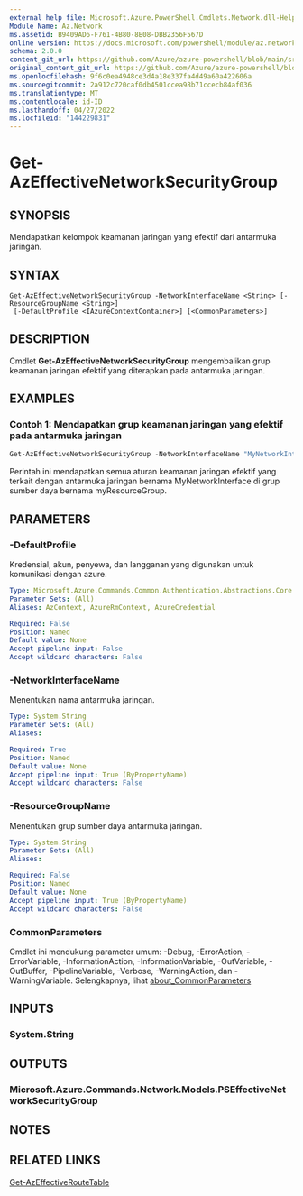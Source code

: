 ```yaml
---
external help file: Microsoft.Azure.PowerShell.Cmdlets.Network.dll-Help.xml
Module Name: Az.Network
ms.assetid: B9409AD6-F761-4B80-8E08-DBB2356F567D
online version: https://docs.microsoft.com/powershell/module/az.network/get-azeffectivenetworksecuritygroup
schema: 2.0.0
content_git_url: https://github.com/Azure/azure-powershell/blob/main/src/Network/Network/help/Get-AzEffectiveNetworkSecurityGroup.md
original_content_git_url: https://github.com/Azure/azure-powershell/blob/main/src/Network/Network/help/Get-AzEffectiveNetworkSecurityGroup.md
ms.openlocfilehash: 9f6c0ea4948ce3d4a18e337fa4d49a60a422606a
ms.sourcegitcommit: 2a912c720caf0db4501ccea98b71ccecb84af036
ms.translationtype: MT
ms.contentlocale: id-ID
ms.lasthandoff: 04/27/2022
ms.locfileid: "144229831"
---
```

# Get-AzEffectiveNetworkSecurityGroup

## SYNOPSIS
Mendapatkan kelompok keamanan jaringan yang efektif dari antarmuka jaringan.

## SYNTAX

```
Get-AzEffectiveNetworkSecurityGroup -NetworkInterfaceName <String> [-ResourceGroupName <String>]
 [-DefaultProfile <IAzureContextContainer>] [<CommonParameters>]
```

## DESCRIPTION
Cmdlet **Get-AzEffectiveNetworkSecurityGroup** mengembalikan grup keamanan jaringan efektif yang diterapkan pada antarmuka jaringan.

## EXAMPLES

### Contoh 1: Mendapatkan grup keamanan jaringan yang efektif pada antarmuka jaringan
```powershell
Get-AzEffectiveNetworkSecurityGroup -NetworkInterfaceName "MyNetworkInterface" -ResourceGroupName "myResourceGroup"
```

Perintah ini mendapatkan semua aturan keamanan jaringan efektif yang terkait dengan antarmuka jaringan bernama MyNetworkInterface di grup sumber daya bernama myResourceGroup.

## PARAMETERS

### -DefaultProfile
Kredensial, akun, penyewa, dan langganan yang digunakan untuk komunikasi dengan azure.

```yaml
Type: Microsoft.Azure.Commands.Common.Authentication.Abstractions.Core.IAzureContextContainer
Parameter Sets: (All)
Aliases: AzContext, AzureRmContext, AzureCredential

Required: False
Position: Named
Default value: None
Accept pipeline input: False
Accept wildcard characters: False
```

### -NetworkInterfaceName
Menentukan nama antarmuka jaringan.

```yaml
Type: System.String
Parameter Sets: (All)
Aliases:

Required: True
Position: Named
Default value: None
Accept pipeline input: True (ByPropertyName)
Accept wildcard characters: False
```

### -ResourceGroupName
Menentukan grup sumber daya antarmuka jaringan.

```yaml
Type: System.String
Parameter Sets: (All)
Aliases:

Required: False
Position: Named
Default value: None
Accept pipeline input: True (ByPropertyName)
Accept wildcard characters: False
```

### CommonParameters
Cmdlet ini mendukung parameter umum: -Debug, -ErrorAction, -ErrorVariable, -InformationAction, -InformationVariable, -OutVariable, -OutBuffer, -PipelineVariable, -Verbose, -WarningAction, dan -WarningVariable. Selengkapnya, lihat [about_CommonParameters](http://go.microsoft.com/fwlink/?LinkID=113216)

## INPUTS

### System.String

## OUTPUTS

### Microsoft.Azure.Commands.Network.Models.PSEffectiveNetworkSecurityGroup

## NOTES

## RELATED LINKS

[Get-AzEffectiveRouteTable](./Get-AzEffectiveRouteTable.md)


